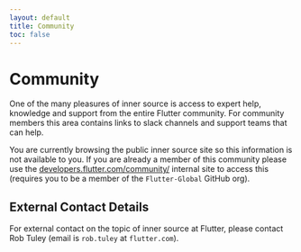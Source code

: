 ```yaml
---
layout: default
title: Community
toc: false
---
```


# Community

One of the many pleasures of inner source is access to expert help, knowledge and support from the entire Flutter community. For community members this area contains links to slack channels and support teams that can help.

You are currently browsing the public inner source site so this information is not available to you. If you are already a member of this community please use the [developers.flutter.com/community/](https://developers.flutter.com/community/) internal site to access this (requires you to be a member of the `Flutter-Global` GitHub org).

## External Contact Details

For external contact on the topic of inner source at Flutter, please contact Rob Tuley (email is `rob.tuley` at `flutter.com`).
